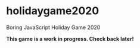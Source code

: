 # holidaygame2020
Boring JavaScript Holiday Game 2020

**This game is a work in progress. Check back later!**
